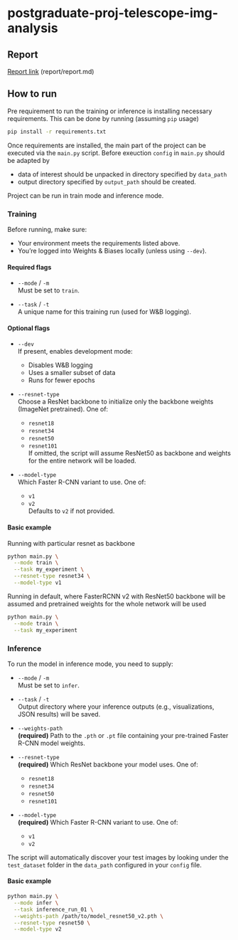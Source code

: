 # postgraduate-proj-telescope-img-analysis

## Report
[Report link](https://github.com/majoreks/postgraduate-proj-telescope-img-analysis/blob/main/report/report.md) (report/report.md)

## How to run
Pre requirement to run the training or inference is installing necessary requirements. This can be done by running (assuming `pip` usage)
```bash
pip install -r requirements.txt
```   
Once requirements are installed, the main part of the project can be executed via the `main.py` script. Before exeuction `config` in `main.py` should be adapted by 
- data of interest should be unpacked in directory specified by `data_path` 
- output directory specified by `output_path` should be created.   

Project can be run in train mode and inference mode.

### Training

Before running, make sure:

- Your environment meets the requirements listed above.
- You’re logged into Weights & Biases locally (unless using `--dev`).

#### Required flags

- `--mode` / `-m`  
  Must be set to `train`.

- `--task` / `-t`  
  A unique name for this training run (used for W&B logging).

#### Optional flags

- `--dev`  
  If present, enables development mode:
  - Disables W&B logging
  - Uses a smaller subset of data
  - Runs for fewer epochs

- `--resnet-type`  
  Choose a ResNet backbone to initialize only the backbone weights (ImageNet pretrained). One of:
  - `resnet18`
  - `resnet34`
  - `resnet50`
  - `resnet101`  
  If omitted, the script will assume ResNet50 as backbone and weights for the entire network will be loaded.

- `--model-type`  
  Which Faster R-CNN variant to use. One of:
  - `v1`
  - `v2`  
  Defaults to `v2` if not provided.

#### Basic example

Running with particular resnet as backbone  

```bash
python main.py \
  --mode train \
  --task my_experiment \
  --resnet-type resnet34 \
  --model-type v1
``` 

Running in default, where FasterRCNN v2 with ResNet50 backbone will be assumed and pretrained weights for the whole network will be used

```bash
python main.py \
  --mode train \
  --task my_experiment
``` 

### Inference

To run the model in inference mode, you need to supply:

- `--mode` / `-m`  
  Must be set to `infer`.

- `--task` / `-t`  
  Output directory where your inference outputs (e.g., visualizations, JSON results) will be saved.

- `--weights-path`  
  **(required)** Path to the `.pth` or `.pt` file containing your pre-trained Faster R-CNN model weights.

- `--resnet-type`  
  **(required)** Which ResNet backbone your model uses. One of:
  - `resnet18`
  - `resnet34`
  - `resnet50`
  - `resnet101`

- `--model-type`  
  **(required)** Which Faster R-CNN variant to use. One of:
  - `v1`
  - `v2`

The script will automatically discover your test images by looking under the `test_dataset` folder in the `data_path` configured in your `config` file.

#### Basic example

```bash
python main.py \
  --mode infer \
  --task inference_run_01 \
  --weights-path /path/to/model_resnet50_v2.pth \
  --resnet-type resnet50 \
  --model-type v2
```
